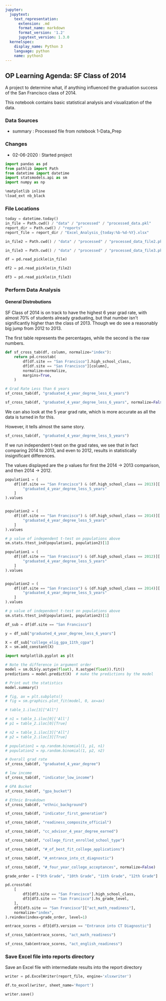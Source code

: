 ```yaml
---
jupyter:
  jupytext:
    text_representation:
      extension: .md
      format_name: markdown
      format_version: '1.2'
      jupytext_version: 1.3.0
  kernelspec:
    display_name: Python 3
    language: python
    name: python3
---
```


## OP Learning Agenda: SF Class of 2014

A project to determine what, if anything influenced the graduation success of the San Francisco class of 2014.

This notebook contains basic statistical analysis and visualization of the data.

### Data Sources
- summary : Processed file from notebook 1-Data_Prep

### Changes
- 02-06-2020 : Started project

```python
import pandas as pd
from pathlib import Path
from datetime import datetime
import statsmodels.api as sm
import numpy as np
```

```python
%matplotlib inline
%load_ext nb_black
```

### File Locations

```python
today = datetime.today()
in_file = Path.cwd() / "data" / "processed" / "processed_data.pkl"
report_dir = Path.cwd() / "reports"
report_file = report_dir / "Excel_Analysis_{today:%b-%d-%Y}.xlsx"

in_file2 = Path.cwd() / "data" / "processed" / "processed_data_file2.pkl"

in_file3 = Path.cwd() / "data" / "processed" / "processed_data_file3.pkl"

```

```python
df = pd.read_pickle(in_file)

df2 = pd.read_pickle(in_file2)

df3 = pd.read_pickle(in_file3)
```

### Perform Data Analysis


####  General Distrobutions

SF Class of 2014 is on track to have the highest 6 year grad rate, with almost 70% of students already graduating, but that number isn't significantly higher than the class of 2013. Though we do see a reasonably big jump from 2012 to 2013. 

The first table represents the percentages, while the second is the raw numbers.

```python
def sf_cross_tab(df, column, normalize="index"):
    return pd.crosstab(
        df[df.site == "San Francisco"].high_school_class,
        df[df.site == "San Francisco"][column],
        normalize=normalize,
        margins=True,
    )
```

```python
# Grad Rate Less than 6 years
sf_cross_tab(df, "graduated_4_year_degree_less_6_years")

```

```python
sf_cross_tab(df, "graduated_4_year_degree_less_6_years", normalize=False)

```

We can also look at the 5 year grad rate, which is more accurate as all the data is turned in for this.

However, it tells almost the same story.

```python
sf_cross_tab(df, "graduated_4_year_degree_less_5_years")

```

If we run independent t-test on the grad rates, we see that in fact comparing 2014 to 2013, and even to 2012, results in statistically insignificant differences. 

The values displayed are the p values for first the 2014 -> 2013 comparison, and then  2014 -> 2012.

```python
population1 = (
    df[(df.site == "San Francisco") & (df.high_school_class == 2013)][
        "graduated_4_year_degree_less_5_years"
    ]
).values


population2 = (
    df[(df.site == "San Francisco") & (df.high_school_class == 2014)][
        "graduated_4_year_degree_less_5_years"
    ]
).values
```

```python
# p value of independent t-test on populations above
sm.stats.ttest_ind(population1, population2)[1]

```

```python
population1 = (
    df[(df.site == "San Francisco") & (df.high_school_class == 2012)][
        "graduated_4_year_degree_less_5_years"
    ]
).values


population2 = (
    df[(df.site == "San Francisco") & (df.high_school_class == 2014)][
        "graduated_4_year_degree_less_5_years"
    ]
).values
```

```python
# p value of independent t-test on populations above
sm.stats.ttest_ind(population1, population2)[1]

```

```python
df_sub = df[df.site == "San Francisco"]
```

```python
y = df_sub["graduated_4_year_degree_less_6_years"]
```

```python
X = df_sub["college_elig_gpa_11th_cgpa"]
X = sm.add_constant(X)
```

```python
import matplotlib.pyplot as plt

# Note the difference in argument order
model = sm.OLS(y.astype(float), X.astype(float)).fit()
predictions = model.predict(X)  # make the predictions by the model

# Print out the statistics
model.summary()

# fig, ax = plt.subplots()
# fig = sm.graphics.plot_fit(model, 0, ax=ax)

```

```python
# table_1.iloc[3]["All"]
```

```python
# n1 = table_1.iloc[0]['All']
# p1 = table_2.iloc[0][True]

# n2 = table_1.iloc[3]["All"]
# p2 = table_2.iloc[3][True]

# population1 = np.random.binomial(1, p1, n1)
# population2 = np.random.binomial(1, p2, n2)

```

```python
# Overall grad rate
sf_cross_tab(df, "graduated_4_year_degree")
```

```python
# low income
sf_cross_tab(df, "indicator_low_income")
```

```python
# GPA Bucket
sf_cross_tab(df, "gpa_bucket")
```

```python
# Ethnic Breakdown
sf_cross_tab(df, "ethnic_background")
```

```python
sf_cross_tab(df, "indicator_first_generation")
```

```python
sf_cross_tab(df, "readiness_composite_official")
```

```python
sf_cross_tab(df, "cc_advisor_4_year_degree_earned")
```

```python
sf_cross_tab(df, "college_first_enrolled_school_type")
```

```python
sf_cross_tab(df, "#_of_best_fit_college_applications")
```

```python
sf_cross_tab(df, "#_entrance_into_ct_diagnostic")
```

```python
sf_cross_tab(df, "#_four_year_college_acceptances", normalize=False)
```

```python
grade_order = ["9th Grade", "10th Grade", "11th Grade", "12th Grade"]
```

```python
pd.crosstab(
    [
        df3[df3.site == "San Francisco"].high_school_class,
        df3[df3.site == "San Francisco"].hs_grade_level,
    ],
    df3[df3.site == "San Francisco"]["act_math_readiness"],
    normalize="index",
).reindex(index=grade_order, level=1)
```

```python
entrace_scores = df3[df3.version == "Entrance into CT Diagnostic"]
```

```python
sf_cross_tab(entrace_scores, "act_math_readiness")
```

```python
sf_cross_tab(entrace_scores, "act_english_readiness")
```

### Save Excel file into reports directory

Save an Excel file with intermediate results into the report directory

```python
writer = pd.ExcelWriter(report_file, engine='xlsxwriter')
```

```python
df.to_excel(writer, sheet_name='Report')
```

```python
writer.save()
```
